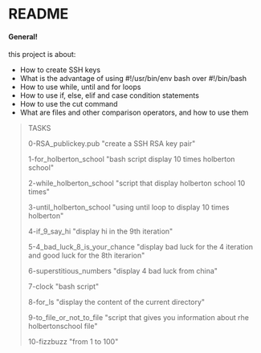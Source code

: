# README 
#### General!
this project is about:
  - How to create SSH keys
  - What is the advantage of using #!/usr/bin/env bash over #!/bin/bash
  - How to use while, until and for loops
  - How to use if, else, elif and case condition statements
  - How to use the cut command
  - What are files and other comparison operators, and how to use them

> TASKS
>
> 0-RSA_publickey.pub "create a SSH RSA key pair"
>
> 1-for_holberton_school "bash script display 10 times holberton school"
>
> 2-while_holberton_school "script that display holberton school 10 times"
>
> 3-until_holberton_school "using until loop to display 10 times holberton"
>
> 4-if_9_say_hi "display hi in the 9th iteration"
>
> 5-4_bad_luck_8_is_your_chance "display bad luck for the 4 iteration and good luck for the 8th iterarion"
>
> 6-superstitious_numbers "display 4 bad luck from china"
>
> 7-clock "bash script"
>
> 8-for_ls "display the content of the current directory"
>
> 9-to_file_or_not_to_file "script that gives you information about rhe holbertonschool file"
>
> 10-fizzbuzz "from 1 to 100"
